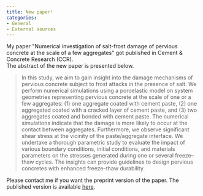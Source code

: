 ```yaml
---
title: New paper!
categories:
- General
- External sources
---
```


My paper "Numerical investigation of salt-frost damage of pervious concrete at the scale of a few aggregates" got published in Cement & Concrete Research (CCR).  
The abstract of the new paper is presented below.

> In this study, we aim to gain insight into the damage mechanisms of pervious concrete subject to frost attacks in the presence of salt. We perform numerical simulations using a poroelastic model on system geometries representing pervious concrete at the scale of one or a few aggregates: (1) one aggregate coated with cement paste, (2) one aggregated coated with a cracked layer of cement paste, and (3) two aggregates coated and bonded with cement paste. The numerical simulations indicate that the damage is more likely to occur at the contact between aggregates. Furthermore, we observe significant shear stress at the vicinity of the paste/aggregate interface. We undertake a thorough parametric study to evaluate the impact of various boundary conditions, initial conditions, and materials parameters on the stresses generated during one or several freeze–thaw cycles. The insights can provide guidelines to design pervious concretes with enhanced freeze–thaw durability.

Please contact me if you want the preprint version of the paper. The published version is available [here](https://www.sciencedirect.com/science/article/abs/pii/S0008884622002630).
